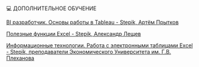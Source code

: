 💻 ДОПОЛНИТЕЛЬНОЕ ОБУЧЕНИЕ

[BI разработчик. Основы работы в Tableau - Stepik, Артём Прытков](https://stepik.org/course/56280/syllabus)

[Полезные функции Excel - Stepik, Александр Лещев](https://stepik.org/course/3554/syllabus)

[Информационные технологии. Работа с электронными таблицами Excel - Stepik, преподаватели Экономического Университета им. Г.В. Плеханова](https://stepik.org/course/52483/syllabus)
